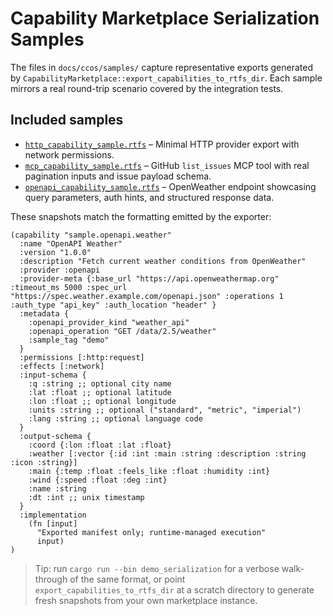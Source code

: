 # Capability Marketplace Serialization Samples

The files in `docs/ccos/samples/` capture representative exports generated by
`CapabilityMarketplace::export_capabilities_to_rtfs_dir`. Each sample mirrors a
real round-trip scenario covered by the integration tests.

## Included samples

- [`http_capability_sample.rtfs`](../samples/http_capability_sample.rtfs)
  – Minimal HTTP provider export with network permissions.
- [`mcp_capability_sample.rtfs`](../samples/mcp_capability_sample.rtfs)
  – GitHub `list_issues` MCP tool with real pagination inputs and issue payload schema.
- [`openapi_capability_sample.rtfs`](../samples/openapi_capability_sample.rtfs)
  – OpenWeather endpoint showcasing query parameters, auth hints, and structured response data.

These snapshots match the formatting emitted by the exporter:

```rtfs
(capability "sample.openapi.weather"
  :name "OpenAPI Weather"
  :version "1.0.0"
  :description "Fetch current weather conditions from OpenWeather"
  :provider :openapi
  :provider-meta {:base_url "https://api.openweathermap.org" :timeout_ms 5000 :spec_url "https://spec.weather.example.com/openapi.json" :operations 1 :auth_type "api_key" :auth_location "header" }
  :metadata {
    :openapi_provider_kind "weather_api"
    :openapi_operation "GET /data/2.5/weather"
    :sample_tag "demo"
  }
  :permissions [:http:request]
  :effects [:network]
  :input-schema {
    :q :string ;; optional city name
    :lat :float ;; optional latitude
    :lon :float ;; optional longitude
    :units :string ;; optional ("standard", "metric", "imperial")
    :lang :string ;; optional language code
  }
  :output-schema {
    :coord {:lon :float :lat :float}
    :weather [:vector {:id :int :main :string :description :string :icon :string}]
    :main {:temp :float :feels_like :float :humidity :int}
    :wind {:speed :float :deg :int}
    :name :string
    :dt :int ;; unix timestamp
  }
  :implementation
    (fn [input]
      "Exported manifest only; runtime-managed execution"
      input)
)
```

> Tip: run `cargo run --bin demo_serialization` for a verbose walk-through of
> the same format, or point `export_capabilities_to_rtfs_dir` at a scratch
> directory to generate fresh snapshots from your own marketplace instance.
